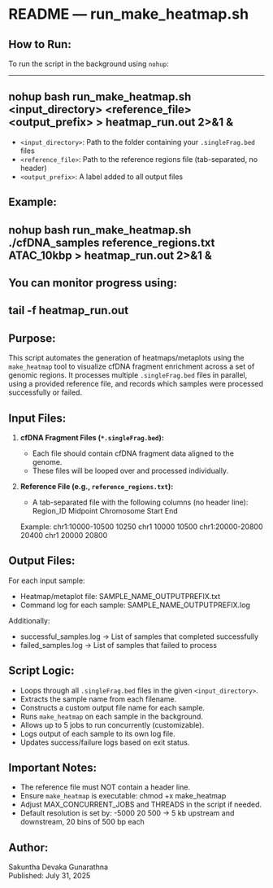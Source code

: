 README — run_make_heatmap.sh
=============================

How to Run:
-----------
To run the script in the background using `nohup`:

---------------------------------------------------------------------------------------------
nohup bash run_make_heatmap.sh <input_directory> <reference_file> <output_prefix> > heatmap_run.out 2>&1 &
---------------------------------------------------------------------------------------------

- `<input_directory>`: Path to the folder containing your `.singleFrag.bed` files  
- `<reference_file>`: Path to the reference regions file (tab-separated, no header)  
- `<output_prefix>`: A label added to all output files  

Example:
---------------------------------------------------------------------------------------------
nohup bash run_make_heatmap.sh ./cfDNA_samples reference_regions.txt ATAC_10kbp > heatmap_run.out 2>&1 &
---------------------------------------------------------------------------------------------

You can monitor progress using:
---------------------------------------------------------------------------------------------
tail -f heatmap_run.out
---------------------------------------------------------------------------------------------

Purpose:
--------
This script automates the generation of heatmaps/metaplots using the `make_heatmap` tool 
to visualize cfDNA fragment enrichment across a set of genomic regions. 
It processes multiple `.singleFrag.bed` files in parallel, using a provided reference file, 
and records which samples were processed successfully or failed.

Input Files:
------------
1. **cfDNA Fragment Files (`*.singleFrag.bed`):**
   - Each file should contain cfDNA fragment data aligned to the genome.
   - These files will be looped over and processed individually.

2. **Reference File (e.g., `reference_regions.txt`):**
   - A tab-separated file with the following columns (no header line):
     Region_ID    Midpoint    Chromosome    Start    End

   Example:
   chr1:10000-10500    10250    chr1    10000    10500
   chr1:20000-20800    20400    chr1    20000    20800

Output Files:
-------------
For each input sample:
- Heatmap/metaplot file:
  SAMPLE_NAME_OUTPUTPREFIX.txt
- Command log for each sample:
  SAMPLE_NAME_OUTPUTPREFIX.log

Additionally:
- successful_samples.log → List of samples that completed successfully
- failed_samples.log → List of samples that failed to process

Script Logic:
-------------
- Loops through all `.singleFrag.bed` files in the given `<input_directory>`.
- Extracts the sample name from each filename.
- Constructs a custom output file name for each sample.
- Runs `make_heatmap` on each sample in the background.
- Allows up to 5 jobs to run concurrently (customizable).
- Logs output of each sample to its own log file.
- Updates success/failure logs based on exit status.

Important Notes:
----------------
- The reference file must NOT contain a header line.
- Ensure `make_heatmap` is executable:
  chmod +x make_heatmap
- Adjust MAX_CONCURRENT_JOBS and THREADS in the script if needed.
- Default resolution is set by: -5000 20 500
  → 5 kb upstream and downstream, 20 bins of 500 bp each

Author:
-------
Sakuntha Devaka Gunarathna  
Published: July 31, 2025
